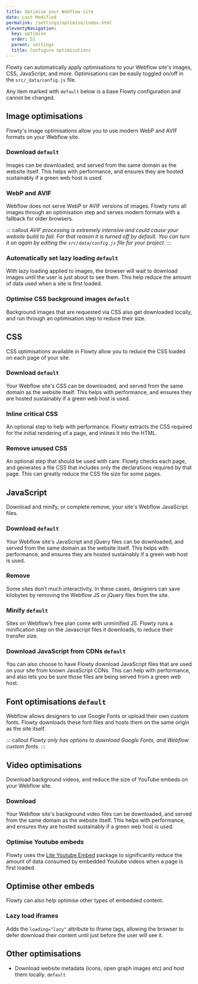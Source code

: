 ```yaml
---
title: Optimise your Webflow site
date: Last Modified
permalink: /settings/optimise/index.html
eleventyNavigation:
  key: optimise
  order: 51
  parent: settings
  title: Configure optimisations
---
```


Flowty can automatically apply optimisations to your Webflow site's images, CSS, JavaScript, and more. Optimisations can be easily toggled on/off in the `src/_data/config.js` file. 

Any item marked with `default` below is a base Flowty configuration and cannot be changed.

## Image optimisations
Flowty's image optimisations allow you to use modern WebP and AVIF formats on your Webflow site.

### Download `default`
Images can be downloaded, and served from the same domain as the website itself. This helps with performance, and ensures they are hosted sustainably if a green web host is used.

### WebP and AVIF
Webflow does not serve WebP or AVIF versions of images. Flowty runs all images through an optimisation step and serves modern formats with a fallback for older browsers.

::: callout
*AVIF processing is extremely intensive and could cause your website build to fail. For that reason it is turned off by default. You can turn it on again by editing the `src/data/config.js` file for your project.*
:::

### Automatically set lazy loading `default`
With lazy loading applied to images, the browser will wait to download images until the user is just about to see them. This help reduce the amount of data used when a site is first loaded.

### Optimise CSS background images `default`
Background images that are requested via CSS also get downloaded locally, and run through an optimisation step to reduce their size.

## CSS 
CSS optimisations available in Flowty allow you to reduce the CSS loaded on each page of your site.

### Download `default`
Your Webflow site's CSS can be downloaded, and served from the same domain as the website itself. This helps with performance, and ensures they are hosted sustainably if a green web host is used.

### Inline critical CSS
An optional step to help with performance. Flowty extracts the CSS required for the initial rendering of a page, and inlines it into the HTML.

### Remove unused CSS
An optional step that should be used with care. Flowty checks each page, and generates a file CSS that includes only the declarations required by that page. This can greatly reduce the CSS file size for some pages.

## JavaScript
Download and minify, or complete remove, your site's Webflow JavaScript files.

### Download `default`
Your Webflow site's JavaScript and jQuery files can be downloaded, and served from the same domain as the website itself. This helps with performance, and ensures they are hosted sustainably if a green web host is used.

### Remove
Some sites don’t much interactivity. In these cases, designers can save kilobytes by removing the Webflow JS or jQuery files from the site.

### Minify `default`
Sites on Webflow’s free plan come with unminified JS. Flowty runs a minification step on the Javascript files it downloads, to reduce their transfer size.

### Download JavaScript from CDNs `default`
You can also choose to have Flowty download JavaScript files that are used on your site from known JavaScript CDNs. This can help with performance, and also lets you be sure those files are being served from a green web host.

## Font optimisations `default`
Webflow allows designers to use Google Fonts or upload their own custom fonts. Flowty downloads these font files and hosts them on the same origin as the site itself.

::: callout
*Flowty only has options to download Google Fonts, and Webflow custom fonts.*
:::

## Video optimisations
Download background videos, and reduce the size of YouTube embeds on your Webflow site.

### Download
Your Webflow site's background video files can be downloaded, and served from the same domain as the website itself. This helps with performance, and ensures they are hosted sustainably if a green web host is used.

### Optimise Youtube embeds
Flowty uses the [Lite Youtube Embed](https://github.com/paulirish/lite-youtube-embed) package to significantly reduce the amount of data consumed by embedded Youtube videos when a page is first loaded.

## Optimise other embeds
Flowty can also help optimise other types of embedded content.

### Lazy load iframes
Adds the `loading="lazy"` attribute to iframe tags, allowing the browser to defer download their content until just before the user will see it.

## Other optimisations

- Download website metadata (icons, open graph images etc) and host them locally. `default`